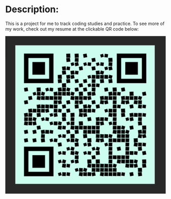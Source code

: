 # Description: 
This is a project for me to track coding studies and practice. To see more of my work, check out my resume at the clickable QR code below:

[![A QR code that links to my resume & work.](./images/QResume.png)](https://min-dles.github.io/)